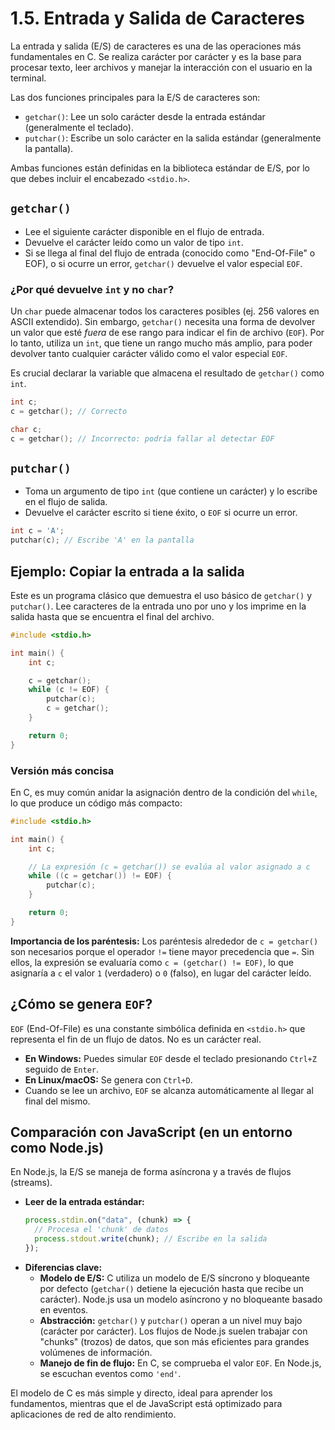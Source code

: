 # 1.5. Entrada y Salida de Caracteres

La entrada y salida (E/S) de caracteres es una de las operaciones más fundamentales en C. Se realiza carácter por carácter y es la base para procesar texto, leer archivos y manejar la interacción con el usuario en la terminal.

Las dos funciones principales para la E/S de caracteres son:

- `getchar()`: Lee un solo carácter desde la entrada estándar (generalmente el teclado).
- `putchar()`: Escribe un solo carácter en la salida estándar (generalmente la pantalla).

Ambas funciones están definidas en la biblioteca estándar de E/S, por lo que debes incluir el encabezado `<stdio.h>`.

## `getchar()`

- Lee el siguiente carácter disponible en el flujo de entrada.
- Devuelve el carácter leído como un valor de tipo `int`.
- Si se llega al final del flujo de entrada (conocido como "End-Of-File" o EOF), o si ocurre un error, `getchar()` devuelve el valor especial `EOF`.

### ¿Por qué devuelve `int` y no `char`?

Un `char` puede almacenar todos los caracteres posibles (ej. 256 valores en ASCII extendido). Sin embargo, `getchar()` necesita una forma de devolver un valor que esté _fuera_ de ese rango para indicar el fin de archivo (`EOF`). Por lo tanto, utiliza un `int`, que tiene un rango mucho más amplio, para poder devolver tanto cualquier carácter válido como el valor especial `EOF`.

Es crucial declarar la variable que almacena el resultado de `getchar()` como `int`.

```c
int c;
c = getchar(); // Correcto
```

```c
char c;
c = getchar(); // Incorrecto: podría fallar al detectar EOF
```

## `putchar()`

- Toma un argumento de tipo `int` (que contiene un carácter) y lo escribe en el flujo de salida.
- Devuelve el carácter escrito si tiene éxito, o `EOF` si ocurre un error.

```c
int c = 'A';
putchar(c); // Escribe 'A' en la pantalla
```

## Ejemplo: Copiar la entrada a la salida

Este es un programa clásico que demuestra el uso básico de `getchar()` y `putchar()`. Lee caracteres de la entrada uno por uno y los imprime en la salida hasta que se encuentra el final del archivo.

```c
#include <stdio.h>

int main() {
    int c;

    c = getchar();
    while (c != EOF) {
        putchar(c);
        c = getchar();
    }

    return 0;
}
```

### Versión más concisa

En C, es muy común anidar la asignación dentro de la condición del `while`, lo que produce un código más compacto:

```c
#include <stdio.h>

int main() {
    int c;

    // La expresión (c = getchar()) se evalúa al valor asignado a c
    while ((c = getchar()) != EOF) {
        putchar(c);
    }

    return 0;
}
```

**Importancia de los paréntesis:** Los paréntesis alrededor de `c = getchar()` son necesarios porque el operador `!=` tiene mayor precedencia que `=`. Sin ellos, la expresión se evaluaría como `c = (getchar() != EOF)`, lo que asignaría a `c` el valor `1` (verdadero) o `0` (falso), en lugar del carácter leído.

## ¿Cómo se genera `EOF`?

`EOF` (End-Of-File) es una constante simbólica definida en `<stdio.h>` que representa el fin de un flujo de datos. No es un carácter real.

- **En Windows:** Puedes simular `EOF` desde el teclado presionando `Ctrl+Z` seguido de `Enter`.
- **En Linux/macOS:** Se genera con `Ctrl+D`.
- Cuando se lee un archivo, `EOF` se alcanza automáticamente al llegar al final del mismo.

## Comparación con JavaScript (en un entorno como Node.js)

En Node.js, la E/S se maneja de forma asíncrona y a través de flujos (streams).

- **Leer de la entrada estándar:**
  ```javascript
  process.stdin.on("data", (chunk) => {
    // Procesa el 'chunk' de datos
    process.stdout.write(chunk); // Escribe en la salida
  });
  ```
- **Diferencias clave:**
  - **Modelo de E/S:** C utiliza un modelo de E/S síncrono y bloqueante por defecto (`getchar()` detiene la ejecución hasta que recibe un carácter). Node.js usa un modelo asíncrono y no bloqueante basado en eventos.
  - **Abstracción:** `getchar()` y `putchar()` operan a un nivel muy bajo (carácter por carácter). Los flujos de Node.js suelen trabajar con "chunks" (trozos) de datos, que son más eficientes para grandes volúmenes de información.
  - **Manejo de fin de flujo:** En C, se comprueba el valor `EOF`. En Node.js, se escuchan eventos como `'end'`.

El modelo de C es más simple y directo, ideal para aprender los fundamentos, mientras que el de JavaScript está optimizado para aplicaciones de red de alto rendimiento.
